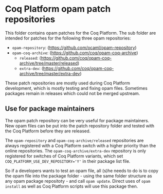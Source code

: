 # Coq Platform opam patch repositories

This folder contains opam patches for the Coq Platform. The sub folder are
intended for patches for the following three opam repositories:

- `opam-repository`: (<https://github.com/ocaml/opam-repository>)
- `opam-coq-archive`: (<https://github.com/coq/opam-coq-archive>)
  - `released`: (<https://github.com/coq/opam-coq-archive/tree/master/released>)
  - `extra-dev`: (<https://github.com/coq/opam-coq-archive/tree/master/extra-dev>)

These patch repositories are mostly used during Coq Platform development, which
is mostly testing and fixing opam files.
Sometimes packages remain in releases which could not be merged upstream.

## Use for package maintainers

The opam patch repository can be very useful for package maintainers.
New opam files can be put into the patch repository folder and tested with the
Coq Platform before they are released.

The `opam-repository` and `opam-coq-archive/released` repositories are always
registered with a Coq Platform switch with a higher priority than the online
repositories.
The `opam-coq-archive/extra-dev` repository is only registered for switches of
Coq Platform variants, which set `COQ_PLATFORM_USE_DEV_REPOSITORY='Y'` in their
package list file.

So if a developers wants to test an opam file, all (s)he needs to do is to
copy the opam file into the package folder - using the same folder structure
as any opam package repositoty - and call `opam update`. Direct uses of
`opam install` as well as Coq Platform scripts will use this package then.
